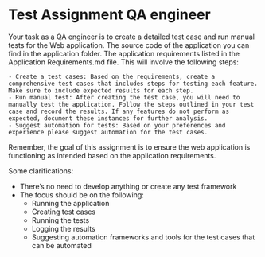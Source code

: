 # Test Assignment QA engineer

Your task as a QA engineer is to create a detailed test case and run manual tests for the Web application. The source code of the application you can find in the application folder. The application requirements listed in the Application Requirements.md file.
This will involve the following steps:

    - Create a test cases: Based on the requirements, create a comprehensive test cases that includes steps for testing each feature. Make sure to include expected results for each step.
    - Run manual test: After creating the test case, you will need to manually test the application. Follow the steps outlined in your test case and record the results. If any features do not perform as expected, document these instances for further analysis.
    - Suggest automation for tests: Based on your preferences and experience please suggest automation for the test cases.

Remember, the goal of this assignment is to ensure the web application is functioning as intended based on the application requirements.

Some clarifications:
- There’s no need to develop anything or create any test framework
- The focus should be on the following:
	- Running the application
	- Creating test cases
	- Running the tests
	- Logging the results
	- Suggesting automation frameworks and tools for the test cases that can be automated
